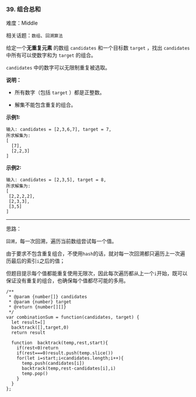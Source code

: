 ### 39. 组合总和

难度：Middle

相关话题：`数组`、`回溯算法`

给定一个**无重复元素** 的数组 `candidates` 和一个目标数 `target` ，找出 `candidates` 中所有可以使数字和为 `target` 的组合。



 `candidates` 中的数字可以无限制重复被选取。



**说明：** 




* 所有数字（包括 `target` ）都是正整数。

* 解集不能包含重复的组合。





**示例1:** 



```
输入: candidates = [2,3,6,7], target = 7,
所求解集为:
[
  [7],
  [2,2,3]
]
```


**示例2:** 



```
输入: candidates = [2,3,5], target = 8,
所求解集为:
[
 [2,2,2,2],
 [2,3,3],
 [3,5]
]
```



-----

思路：

`回溯`，每一次回溯，遍历当前数组尝试每一个值。

由于要求不包含重复组合，不使用`hash`的话，就对每一次回溯都只遍历上一次遍历最后的索引`i`之后的值；

但题目提示每个值都能重复使用无限次，因此每次遍历都从上一个`i`开始，既可以保证没有重复的组合，也确保每个值都尽可能的多用。

```
/**
 * @param {number[]} candidates
 * @param {number} target
 * @return {number[][]}
 */
var combinationSum = function(candidates, target) {
  let result=[]
  backtrack([],target,0)
  return result
  
  function  backtrack(temp,rest,start){
    if(rest<0)return
    if(rest===0)result.push(temp.slice())
    for(let i=start;i<candidates.length;i++){
      temp.push(candidates[i])
      backtrack(temp,rest-candidates[i],i)
      temp.pop()
    }
  }
};
```

